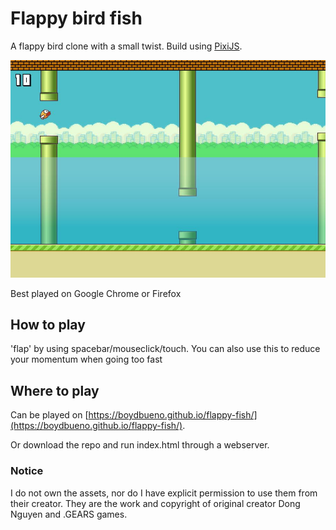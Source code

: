 # Flappy bird fish
A flappy bird clone with a small twist. Build using [PixiJS](http://www.pixijs.com/).

![Screenshot](screenshot.jpg)

Best played on Google Chrome or Firefox

## How to play
'flap' by using spacebar/mouseclick/touch. You can also use this to reduce your momentum when going too fast

## Where to play
Can be played on [https://boydbueno.github.io/flappy-fish/](https://boydbueno.github.io/flappy-fish/).

Or download the repo and run index.html through a webserver.

### Notice
I do not own the assets, nor do I have explicit permission to use them from their creator. They are the work and copyright of original creator Dong Nguyen and .GEARS games.


